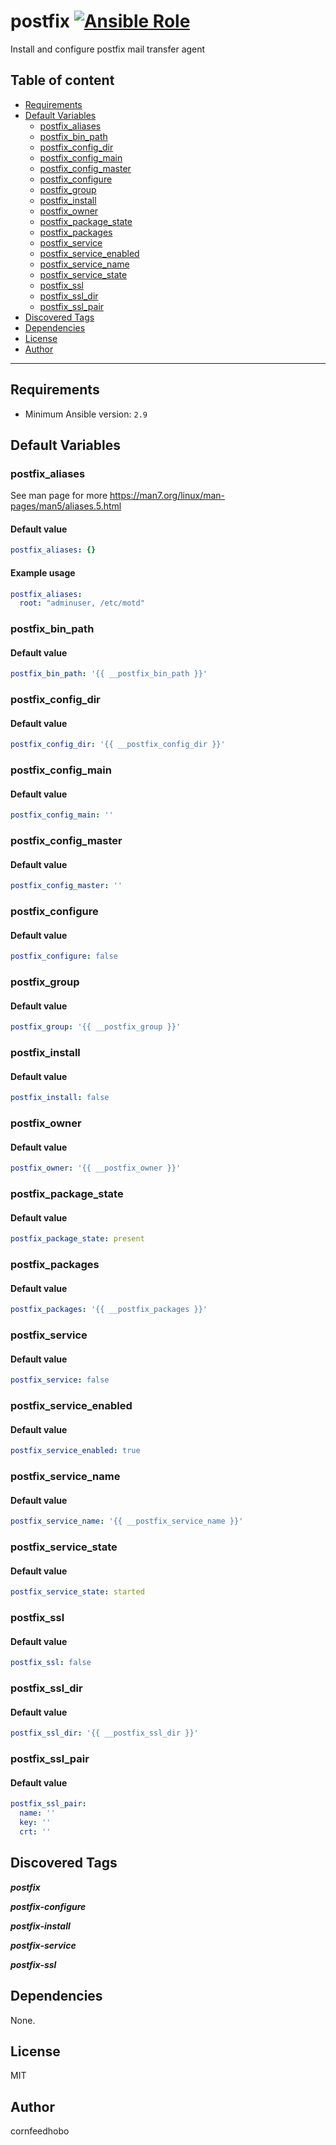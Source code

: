 # postfix [![Ansible Role](https://img.shields.io/ansible/role/d/cornfeedhobo/postfix)](https://galaxy.ansible.com/cornfeedhobo/postfix)

Install and configure postfix mail transfer agent

## Table of content

- [Requirements](#requirements)
- [Default Variables](#default-variables)
  - [postfix_aliases](#postfix_aliases)
  - [postfix_bin_path](#postfix_bin_path)
  - [postfix_config_dir](#postfix_config_dir)
  - [postfix_config_main](#postfix_config_main)
  - [postfix_config_master](#postfix_config_master)
  - [postfix_configure](#postfix_configure)
  - [postfix_group](#postfix_group)
  - [postfix_install](#postfix_install)
  - [postfix_owner](#postfix_owner)
  - [postfix_package_state](#postfix_package_state)
  - [postfix_packages](#postfix_packages)
  - [postfix_service](#postfix_service)
  - [postfix_service_enabled](#postfix_service_enabled)
  - [postfix_service_name](#postfix_service_name)
  - [postfix_service_state](#postfix_service_state)
  - [postfix_ssl](#postfix_ssl)
  - [postfix_ssl_dir](#postfix_ssl_dir)
  - [postfix_ssl_pair](#postfix_ssl_pair)
- [Discovered Tags](#discovered-tags)
- [Dependencies](#dependencies)
- [License](#license)
- [Author](#author)

---

## Requirements

- Minimum Ansible version: `2.9`

## Default Variables

### postfix_aliases

See man page for more https://man7.org/linux/man-pages/man5/aliases.5.html

#### Default value

```YAML
postfix_aliases: {}
```

#### Example usage

```YAML
postfix_aliases:
  root: "adminuser, /etc/motd"
```

### postfix_bin_path

#### Default value

```YAML
postfix_bin_path: '{{ __postfix_bin_path }}'
```

### postfix_config_dir

#### Default value

```YAML
postfix_config_dir: '{{ __postfix_config_dir }}'
```

### postfix_config_main

#### Default value

```YAML
postfix_config_main: ''
```

### postfix_config_master

#### Default value

```YAML
postfix_config_master: ''
```

### postfix_configure

#### Default value

```YAML
postfix_configure: false
```

### postfix_group

#### Default value

```YAML
postfix_group: '{{ __postfix_group }}'
```

### postfix_install

#### Default value

```YAML
postfix_install: false
```

### postfix_owner

#### Default value

```YAML
postfix_owner: '{{ __postfix_owner }}'
```

### postfix_package_state

#### Default value

```YAML
postfix_package_state: present
```

### postfix_packages

#### Default value

```YAML
postfix_packages: '{{ __postfix_packages }}'
```

### postfix_service

#### Default value

```YAML
postfix_service: false
```

### postfix_service_enabled

#### Default value

```YAML
postfix_service_enabled: true
```

### postfix_service_name

#### Default value

```YAML
postfix_service_name: '{{ __postfix_service_name }}'
```

### postfix_service_state

#### Default value

```YAML
postfix_service_state: started
```

### postfix_ssl

#### Default value

```YAML
postfix_ssl: false
```

### postfix_ssl_dir

#### Default value

```YAML
postfix_ssl_dir: '{{ __postfix_ssl_dir }}'
```

### postfix_ssl_pair

#### Default value

```YAML
postfix_ssl_pair:
  name: ''
  key: ''
  crt: ''
```

## Discovered Tags

**_postfix_**

**_postfix-configure_**

**_postfix-install_**

**_postfix-service_**

**_postfix-ssl_**


## Dependencies

None.

## License

MIT

## Author

cornfeedhobo
